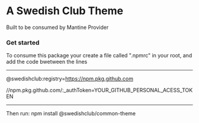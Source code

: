 # A Swedish Club Theme
Built to be consumed by Mantine Provider

### Get started
To consume this package your create a file called ".npmrc" in your root, 
and add the code bwetween the lines
___________________________________________________________________
@swedishclub:registry=https://npm.pkg.github.com

//npm.pkg.github.com/:_authToken=YOUR_GITHUB_PERSONAL_ACESS_TOKEN
___________________________________________________________________

Then run: npm install @swedishclub/common-theme
